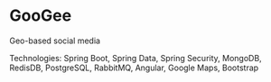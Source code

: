 # GooGee

Geo-based social media

Technologies: 
  Spring Boot,
  Spring Data,
  Spring Security,
  MongoDB,
  RedisDB,
  PostgreSQL,
  RabbitMQ,
  Angular,
  Google Maps,
  Bootstrap

